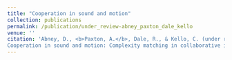 ```yaml
---
title: "Cooperation in sound and motion"
collection: publications
permalink: /publication/under_review-abney_paxton_dale_kello
venue: ''
citation: 'Abney, D., <b>Paxton, A.</b>, Dale, R., & Kello, C. (under review).
Cooperation in sound and motion: Complexity matching in collaborative interaction.'
---
```

